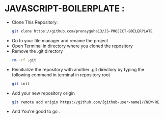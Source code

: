# JAVASCRIPT-BOILERPLATE :

- Clone This Repository:
  ```bash
  git clone https://github.com/pronayguha13/JS-PROJECT-BOILERPLATE
  ```
- Go to your file manager and rename the project
- Open Terminal in directory where you cloned the repository
- Remove the .git directory
  ```bash
  rm -rf .git
  ```
- Reinitialize the repository with another .git directory by typing the following command in terminal in repository root
  ```bash 
  git init
  ```
- Add your new repository origin
  ```bash
  git remote add origin https://github.com/{github-user-name}/{NEW-REPOSITORY-TITLE}.git
  ```
- And You're good to go .
